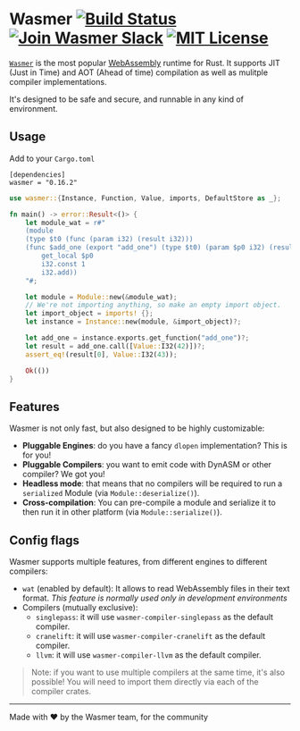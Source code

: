 # Wasmer [![Build Status](https://img.shields.io/azure-devops/build/wasmerio/wasmer/3.svg?style=flat-square)](https://dev.azure.com/wasmerio/wasmer/_build/latest?definitionId=3&branchName=master) [![Join Wasmer Slack](https://img.shields.io/static/v1?label=Slack&message=join%20chat&color=brighgreen&style=flat-square)](https://slack.wasmer.io) [![MIT License](https://img.shields.io/github/license/wasmerio/wasmer.svg?style=flat-square)](https://github.com/wasmerio/wasmer/blob/master/LICENSE)

[`Wasmer`](https://wasmer.io/) is the most popular [WebAssembly](https://webassembly.org/)
runtime for Rust. It supports JIT (Just in Time) and AOT (Ahead of time)
compilation as well as mulitple compiler implementations.

It's designed to be safe and secure, and runnable in any kind of environment.

## Usage

Add to your `Cargo.toml`

```
[dependencies]
wasmer = "0.16.2"
```

```rust
use wasmer::{Instance, Function, Value, imports, DefaultStore as _};

fn main() -> error::Result<()> {
    let module_wat = r#"
    (module
    (type $t0 (func (param i32) (result i32)))
    (func $add_one (export "add_one") (type $t0) (param $p0 i32) (result i32)
        get_local $p0
        i32.const 1
        i32.add))
    "#;

    let module = Module::new(&module_wat);
    // We're not importing anything, so make an empty import object.
    let import_object = imports! {};
    let instance = Instance::new(module, &import_object)?;

    let add_one = instance.exports.get_function("add_one")?;
    let result = add_one.call([Value::I32(42)])?;
    assert_eq!(result[0], Value::I32(43));

    Ok(())
}
```

## Features

Wasmer is not only fast, but also designed to be highly customizable:
* **Pluggable Engines**: do you have a fancy `dlopen` implementation? This is for you!
* **Pluggable Compilers**: you want to emit code with DynASM or other compiler? We got you!
* **Headless mode**: that means that no compilers will be required
  to run a `serialized` Module (via `Module::deserialize()`).
* **Cross-compilation**: You can pre-compile a module and serialize it
  to then run it in other platform (via `Module::serialize()`).

## Config flags

Wasmer supports multiple features, from different engines to different compilers:
* `wat` (enabled by default): It allows to read WebAssembly files in their text format.
  *This feature is normally used only in development environments*
* Compilers (mutually exclusive):
  - `singlepass`: it will use `wasmer-compiler-singlepass` as the default
     compiler.
  - `cranelift`: it will use `wasmer-compiler-cranelift` as the default
     compiler.
  - `llvm`: it will use `wasmer-compiler-llvm` as the default
     compiler.

> Note: if you want to use multiple compilers at the same time, it's also possible!
> You will need to import them directly via each of the compiler crates.

---

Made with ❤️ by the Wasmer team, for the community
